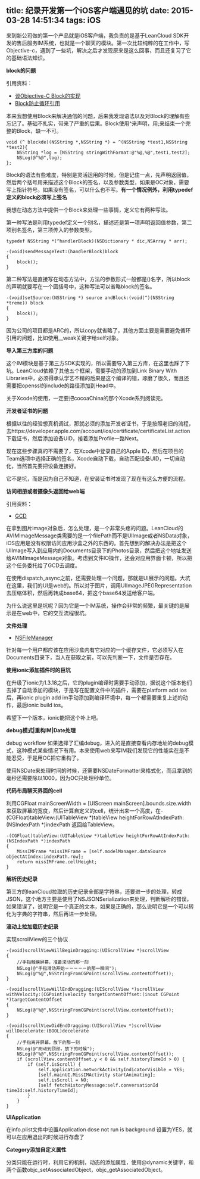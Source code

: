 title: 纪录开发第一个iOS客户端遇见的坑
date: 2015-03-28 14:51:34
tags: iOS
---

来到新公司做的第一个产品就是iOS客户端，我负责的是基于LeanCloud SDK开发的售后服务IM系统，也就是一个聊天的模块。第一次比较纯粹的在工作中，写Objective-c，遇到了一些坑，解决之后才发现原来是这么回事，而且还复习了它的基础语法知识。

**block的问题**

引用资料：

* [谈Objective-C Block的实现](http://blog.devtang.com/blog/2013/07/28/a-look-inside-blocks/)
* [Block防止循环引用](http://www.cnbluebox.com/?p=255)



本来我想使用Block来解决通信的问题，后来我发现语法以及对Block的理解有些忘记了。基础不扎实，带来了严重的后果。Block使用^来声明，用;来结束一个完整的Block，缺一不可。

	void (^ blockde)(NSString *,NSString *) = ^(NSString *test1,NSString *test2){
        NSString *log = [NSString stringWithFormat:@"%@,%@",test1,test2];
        NSLog(@"%@",log);
    };
    
Block的语法有些难度，特别是灵活运用的时候，但是记住一点，先声明返回值，然后两个括号用来描述这个Block的签名，以及参数类型，如果是OC对象，需要写上指针符号。如果没有签名，可以什么也不写。**有一个情况例外，利用typedef定义的block必须写上签名**

我想在动态方法中提供一个Block来处理一些事情，定义它有两种写法。

第一种写法是利用typedef定义一个别名，描述还是第一项声明返回值参数，第二项别名签名，第三项传入的参数类型。

	typedef NSString *(^handlerBlock)(NSDictionary * dic,NSArray * arr);

	-(void)sendMessageText:(handlerBlock)block
	{
		block();
	}
	
第二种写法是直接写在动态方法中，方法的参数形式一般都是()名字，所以block的声明就要写在一个圆括号中，这种写法可以省略block的签名。

	-(void)setSource:(NSString *) source andBlock:(void(^)(NSString *treme)) block
	{
    	block();
	}

因为公司的项目都是ARC的，所以copy就省略了，其他方面主要是需要避免循环引用的问题，比如使用__weak关键字给self对象。


**导入第三方库的问题**

这个IM模块是基于第三方SDK实现的，所以需要导入第三方库，在这里也踩了下坑。LeanCloud依赖了其他五个框架，需要手动的添加到Link Binary With Libraries中，必须得承认学艺不精的后果是这个编译的错，琢磨了很久，而且还需要把openssl的include的路径添加到Head中。

关于Xcode的使用，一定要把cocoaChina的那个Xcode系列阅读完。

**开发者证书的问题**

根据以往的经验想真机调试，那就必须的添加开发者证书，于是按照老旧的流程，去https://developer.apple.com/account/ios/certificate/certificateList.action 下载证书，然后添加设备UID，接着添加Profile一路Next。

现在这些步骤真的不需要了，在Xcode中登录自己的Apple ID，然后在项目的Team选项中选择正确的签名，Xcode自动下载，自动匹配设备UID，一切自动化，当然首先要把设备连接好。

它不是坑，而是因为自己不知道，在安装证书时发现了现在有这么方便的流程。	

**访问相册或者摄像头返回给web端**	

引用资料：

* [GCD](http://blog.devtang.com/blog/2012/02/22/use-gcd/)


在拿到图片image对象后，怎么处理，是一个非常头疼的问题。LeanCloud的AVIMImageMessage类需要的是一个filePath而不是UIImage或者NSData对象，iOS应用是没有权限访问应用沙盒之外的东西的。首先想到的解决办法是把这个UIImage写入到应用内的Documents目录下的Photos目录，然后把这个地址发送给AVIMImageMessage对象。考虑到文件IO操作，还会对应用界面卡顿，所以把这个任务委托给了GCD去调度。

在使用dispatch_async之前，还需要处理一个问题，那就是UI展示的问题。大坑在这里，我们的UI是web的。所以对于图片，调用UIImageJPEGRepresentation去压缩体积，然后再转成base64，把这个base64发送给客户端。

为什么说这里是坑呢？因为它是一个IM系统，操作会非常的频繁，最关键的是展示是在web中，它的交互流程很坑。

**文件处理**

* [NSFileManager](http://nshipster.cn/nsfilemanager/)

针对每一个用户都应该在应用沙盒内有它对应的一个缓存文件，它必须写入在Documents目录下，当人在获取之前，可以先判断一下，文件是否存在。


**使用ionic添加插件时的巨坑**

在升级了ionic为1.3.18之后，它的plugin编译时需要手动添加，据说这个版本他们去掉了自动添加的模块，于是写在配置文件中的插件，需要在platform add ios后，再ionic plugin add im手动添加到编译环境中，每一个都需要重复上述的动作，最后ionic build ios。

希望下一个版本，ionic能把这个补上吧。

**debug模式|重构IM|Date处理**

debug workflow 如果选择了汇编debug，进入的是直接查看内存地址的debug模式，这种模式某些情况下有用。本来使用web来写IM我们发现它的性能实在是不能忍受，于是用OC把它重构了。

使用NSDate来处理时间的时候，还需要NSDateFormatter来格式化，而且拿到的毫秒还需要除以1000，因为OC只处理秒单位。


**代码布局聊天界面的cell**

利用CGFloat mainScreenWidth = [UIScreen mainScreen].bounds.size.width来获取屏幕的宽度，然后计算自定义的cell，统计出来一个高度，在-(CGFloat)tableView:(UITableView *)tableView heightForRowAtIndexPath:(NSIndexPath *)indexPath 返回给TableView。

	-(CGFloat)tableView:(UITableView *)tableView heightForRowAtIndexPath:(NSIndexPath *)indexPath
	{
    	MissIMFrame *missIMFrame = [self.modelManager.dataSource objectAtIndex:indexPath.row];
    	return missIMFrame.cellHeight;
	}

**解析历史纪录**

第三方的leanCloud拉取的历史纪录全部是字符串，还要进一步的处理，转成JSON，这个地方主要是使用了NSJSONSerialization来处理，判断解析的错误，如果错误了，说明它是一个真正的文本，如果是正确的，那么说明它是一个可以转化为字典的字符串，然后再进一步处理。

**滚动上拉加载历史纪录**

实现scrollView的三个协议

	-(void)scrollViewWillBeginDragging:(UIScrollView *)scrollView
	{
    	//手指触摸屏幕，准备滚动的那一刻
    	NSLog(@"手指滑动开始－－－－－的那一瞬间");
    	NSLog(@"%@",NSStringFromCGPoint(scrollView.contentOffset));
	}

	-(void)scrollViewWillEndDragging:(UIScrollView *)scrollView withVelocity:(CGPoint)velocity targetContentOffset:(inout CGPoint *)targetContentOffset
	{
    	NSLog(@"%@",NSStringFromCGPoint(scrollView.contentOffset));
	}

	-(void)scrollViewDidEndDragging:(UIScrollView *)scrollView willDecelerate:(BOOL)decelerate
	{
    	//手指离开屏幕，放下的那一刻
    	NSLog(@"刷动到顶部，放下的时候");
    	NSLog(@"%@",NSStringFromCGPoint(scrollView.contentOffset));
    	if (scrollView.contentOffset.y < 0 && self.historyTimeId > 0) {
        	if (self.isScroll) {
            	self.application.networkActivityIndicatorVisible = YES;
            	[self.mainUI.MissIMActivity startAnimating];
            	self.isScroll = NO;
            	[self fetchHistoryMessage:self.conversationId timeId:self.historyTimeId];
        	}
    	}
	}

**UIApplication**

在info.plist文件中设置Application dose not run is background 设置为YES，就可以在应用退出的时候进行存盘了

**Category添加自定义属性**

分类只能在运行时，利用它的机制，动态的添加属性，使用@dynamic关键字，和两个函数objc_setAssociatedObject，objc_getAssociatedObject。